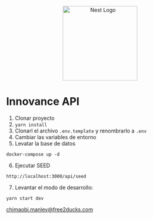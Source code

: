 <p align="center">
  <a href="http://nestjs.com/" target="blank"><img src="https://nestjs.com/img/logo-small.svg" width="200" alt="Nest Logo" /></a>
</p>

[circleci-image]: https://img.shields.io/circleci/build/github/nestjs/nest/master?token=abc123def456
[circleci-url]: https://circleci.com/gh/nestjs/nest

# Innovance API

1. Clonar proyecto
2. ```yarn install```
3. Clonarl el archivo ```.env.template``` y renombrarlo a ```.env```
4. Cambiar las variables de entorno
5. Levatar la base de datos
```
docker-compose up -d
```
6. Ejecutar SEED
```
http://localhost:3000/api/seed
```
7. Levantar el modo de desarrollo: 
``` 
yarn start dev 
```

chimaobi.manley@free2ducks.com

